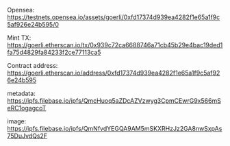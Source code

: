 Opensea:
https://testnets.opensea.io/assets/goerli/0xfd17374d939ea4282f1e65a1f9c5af926e24b595/0

Mint TX:
https://goerli.etherscan.io/tx/0x939c72ca6688746a71cb45b29e4bac19ded1fa75d4829fa84233f2ce77113ca5

Contract address:
https://goerli.etherscan.io/address/0xfd17374d939ea4282f1e65a1f9c5af926e24b595

metadata:
https://ipfs.filebase.io/ipfs/QmcHuoq5aZDcAZVzwyg3CpmCEwrG9x566mSeRC1ogagcoT

image:
https://ipfs.filebase.io/ipfs/QmNfvdYEGQA9AM5mSKXRHzJz2GA8nwSxpAs75DuJvdQs2F